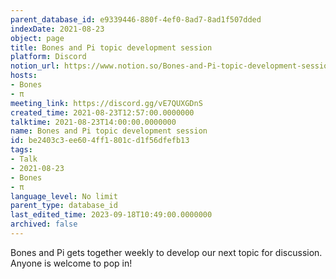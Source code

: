 ```yaml
---
parent_database_id: e9339446-880f-4ef0-8ad7-8ad1f507dded
indexDate: 2021-08-23
object: page
title: Bones and Pi topic development session
platform: Discord
notion_url: https://www.notion.so/Bones-and-Pi-topic-development-session-be2403c3ee604ff1801cd1f56dfefb13
hosts:
- Bones
- π
meeting_link: https://discord.gg/vE7QUXGDnS
created_time: 2021-08-23T12:57:00.0000000
talktime: 2021-08-23T14:00:00.0000000
name: Bones and Pi topic development session
id: be2403c3-ee60-4ff1-801c-d1f56dfefb13
tags:
- Talk
- 2021-08-23
- Bones
- π
language_level: No limit
parent_type: database_id
last_edited_time: 2023-09-18T10:49:00.0000000
archived: false
---
```


Bones and Pi gets together weekly to develop our next topic for discussion.
Anyone is welcome to pop in!










